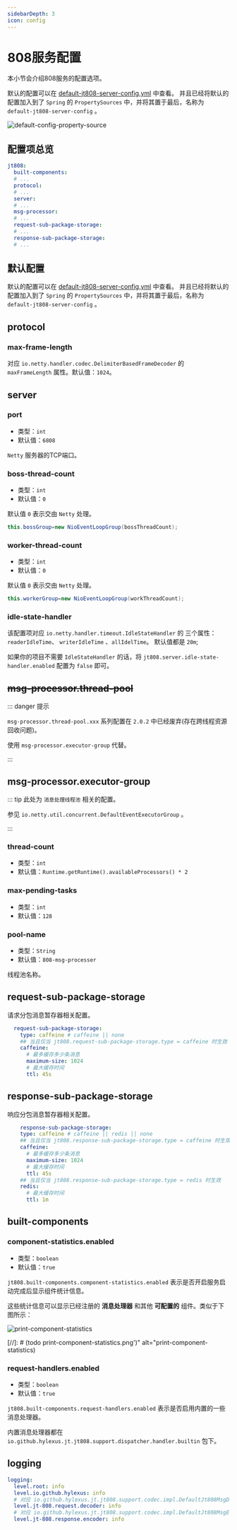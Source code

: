 ```yaml
---
sidebarDepth: 3
icon: config
---
```


# 808服务配置

本小节会介绍808服务的配置选项。

默认的配置可以在
[default-jt808-server-config.yml](https://github.com/hylexus/jt-framework/tree/master/jt-808-server-spring-boot-stater/src/main/resources/META-INF/default-jt808-server-config.yml)
中查看。 并且已经将默认的配置加入到了 `Spring` 的 `PropertySources` 中，并将其置于最后，名称为 `default-jt808-server-config` 。

<p class="">
    <img :src="$withBase('/img/default-config-property-source.png')" alt="default-config-property-source">
</p> 

## 配置项总览

```yaml
jt808:
  built-components:
  # ...
  protocol:
  # ...
  server:
  # ...
  msg-processor:
  # ...
  request-sub-package-storage:
  # ...
  response-sub-package-storage:
  # ...
```

## 默认配置

默认的配置可以在
[default-jt808-server-config.yml](https://github.com/hylexus/jt-framework/tree/master/jt-808-server-spring-boot-stater/src/main/resources/META-INF/default-jt808-server-config.yml)
中查看。 并且已经将默认的配置加入到了 `Spring` 的 `PropertySources` 中，并将其置于最后，名称为 `default-jt808-server-config` 。

## protocol

### max-frame-length

对应 `io.netty.handler.codec.DelimiterBasedFrameDecoder` 的 `maxFrameLength` 属性。默认值：`1024`。

## server

### port

- 类型：`int`
- 默认值：`6808`

`Netty` 服务器的TCP端口。

### boss-thread-count

- 类型：`int`
- 默认值：`0`

默认值 `0` 表示交由 `Netty` 处理。

```java
this.bossGroup=new NioEventLoopGroup(bossThreadCount);
```

### worker-thread-count

- 类型：`int`
- 默认值：`0`

默认值 `0` 表示交由 `Netty` 处理。

```java
this.workerGroup=new NioEventLoopGroup(workThreadCount);
```

### idle-state-handler

该配置项对应 `io.netty.handler.timeout.IdleStateHandler` 的 三个属性：`readerIdleTime`、 `writerIdleTime` 、`allIdelTime`。 默认值都是 `20m`;

如果你的项目不需要 `IdleStateHandler` 的话，将 `jt808.server.idle-state-handler.enabled` 配置为 `false` 即可。

## ~~msg-processor.thread-pool~~

::: danger 提示

`msg-processor.thread-pool.xxx` 系列配置在 `2.0.2` 中已经废弃(存在跨线程资源回收问题)。

使用 `msg-processor.executor-group` 代替。

:::

## msg-processor.executor-group

::: tip 此处为 `消息处理线程池` 相关的配置。

参见 `io.netty.util.concurrent.DefaultEventExecutorGroup` 。

:::

### thread-count

- 类型：`int`
- 默认值：`Runtime.getRuntime().availableProcessors() * 2`

### max-pending-tasks

- 类型：`int`
- 默认值：`128`

### pool-name

- 类型：`String`
- 默认值：`808-msg-processer`

线程池名称。

## request-sub-package-storage

请求分包消息暂存器相关配置。

```yaml
  request-sub-package-storage:
    type: caffeine # caffeine || none
    ## 当且仅当 jt808.request-sub-package-storage.type = caffeine 时生效
    caffeine:
      # 最多缓存多少条消息
      maximum-size: 1024
      # 最大缓存时间
      ttl: 45s
```

## response-sub-package-storage

响应分包消息暂存器相关配置。

```yaml
    response-sub-package-storage:
    type: caffeine # caffeine || redis || none
    ## 当且仅当 jt808.response-sub-package-storage.type = caffeine 时生效
    caffeine:
      # 最多缓存多少条消息
      maximum-size: 1024
      # 最大缓存时间
      ttl: 45s
    ## 当且仅当 jt808.response-sub-package-storage.type = redis 时生效
    redis:
      # 最大缓存时间
      ttl: 1m
```

## built-components

### component-statistics.enabled

- 类型：`boolean`
- 默认值：`true`

`jt808.built-components.component-statistics.enabled` 表示是否开启服务启动完成后显示组件统计信息。

这些统计信息可以显示已经注册的 **消息处理器** 和其他 **可配置的** 组件。类似于下图所示：

<p class="">
    <img :src="$withBase('/img/print-component-statistics.png')" alt="print-component-statistics">
</p> 

[//]: # (todo print-component-statistics.png')" alt="print-component-statistics)

### request-handlers.enabled

- 类型：`boolean`
- 默认值：`true`

`jt808.built-components.request-handlers.enabled` 表示是否启用内置的一些消息处理器。

内置消息处理器都在 `io.github.hylexus.jt.jt808.support.dispatcher.handler.builtin` 包下。

## logging

```yaml
logging:
  level.root: info
  level.io.github.hylexus: info
  # 对应 io.github.hylexus.jt.jt808.support.codec.impl.DefaultJt808MsgDecoder 的日志
  level.jt-808.request.decoder: info
  # 对应 io.github.hylexus.jt.jt808.support.codec.impl.DefaultJt808MsgEncoder 的日志
  level.jt-808.response.encoder: info
```

